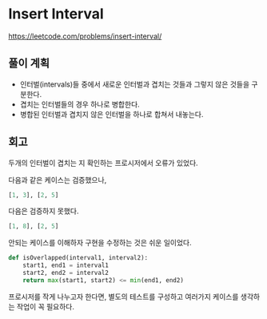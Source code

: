 # Insert Interval
https://leetcode.com/problems/insert-interval/

## 풀이 계획
- 인터벌(intervals)들 중에서 새로운 인터벌과 겹치는 것들과 그렇지 않은 것들을 구분한다.
- 겹치는 인터벌들의 경우 하나로 병합한다. 
- 병합된 인터벌과 겹치지 않은 인터벌을 하나로 합쳐서 내놓는다.

## 회고
두개의 인터벌이 겹치는 지 확인하는 프로시저에서 오류가 있었다.

다음과 같은 케이스는 검증했으나,
```python
[1, 3], [2, 5]
```

다음은 검증하지 못했다.
```python
[1, 8], [2, 5]
```

안되는 케이스를 이해하자 구현을 수정하는 것은 쉬운 일이었다. 

```python
def isOverlapped(interval1, interval2):
    start1, end1 = interval1
    start2, end2 = interval2
    return max(start1, start2) <= min(end1, end2)
```
프로시저를 작게 나누고자 한다면, 별도의 테스트를 구성하고 
여러가지 케이스를 생각하는 작업이 꼭 필요하다. 
